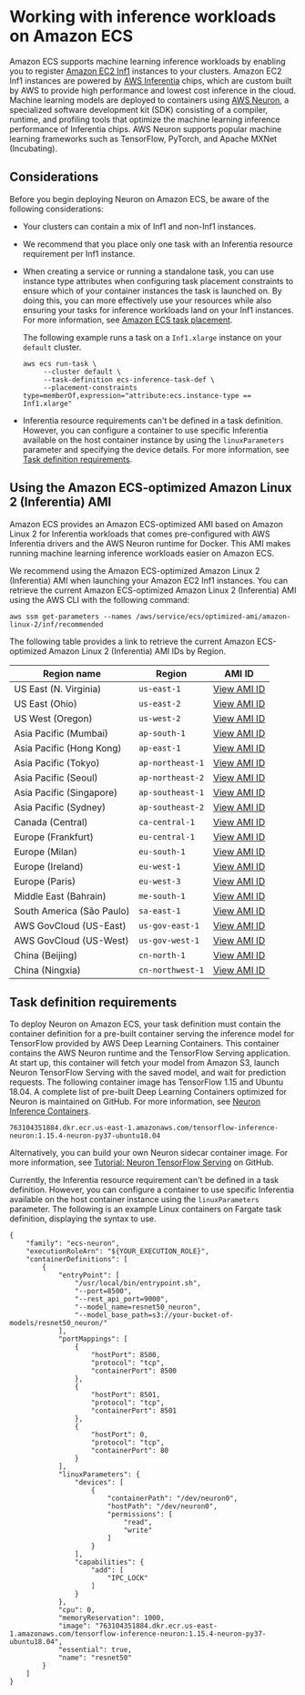 # Working with inference workloads on Amazon ECS<a name="ecs-inference"></a>

Amazon ECS supports machine learning inference workloads by enabling you to register [Amazon EC2 Inf1](http://aws.amazon.com/ec2/instance-types/inf1/) instances to your clusters\. Amazon EC2 Inf1 instances are powered by [AWS Inferentia](http://aws.amazon.com/machine-learning/inferentia/) chips, which are custom built by AWS to provide high performance and lowest cost inference in the cloud\. Machine learning models are deployed to containers using [AWS Neuron](http://aws.amazon.com/machine-learning/neuron/), a specialized software development kit \(SDK\) consisting of a compiler, runtime, and profiling tools that optimize the machine learning inference performance of Inferentia chips\. AWS Neuron supports popular machine learning frameworks such as TensorFlow, PyTorch, and Apache MXNet \(Incubating\)\.

## Considerations<a name="ecs-inference-considerations"></a>

Before you begin deploying Neuron on Amazon ECS, be aware of the following considerations:
+ Your clusters can contain a mix of Inf1 and non\-Inf1 instances\.
+ We recommend that you place only one task with an Inferentia resource requirement per Inf1 instance\.
+ When creating a service or running a standalone task, you can use instance type attributes when configuring task placement constraints to ensure which of your container instances the task is launched on\. By doing this, you can more effectively use your resources while also ensuring your tasks for inference workloads land on your Inf1 instances\. For more information, see [Amazon ECS task placement](task-placement.md)\.

  The following example runs a task on a `Inf1.xlarge` instance on your `default` cluster\.

  ```
  aws ecs run-task \
       --cluster default \
       --task-definition ecs-inference-task-def \
       --placement-constraints type=memberOf,expression="attribute:ecs.instance-type == Inf1.xlarge"
  ```
+ Inferentia resource requirements can't be defined in a task definition\. However, you can configure a container to use specific Inferentia available on the host container instance by using the `linuxParameters` parameter and specifying the device details\. For more information, see [Task definition requirements](#ecs-inference-requirements)\.

## Using the Amazon ECS\-optimized Amazon Linux 2 \(Inferentia\) AMI<a name="ecs-inference-ami"></a>

Amazon ECS provides an Amazon ECS\-optimized AMI based on Amazon Linux 2 for Inferentia workloads that comes pre\-configured with AWS Inferentia drivers and the AWS Neuron runtime for Docker\. This AMI makes running machine learning inference workloads easier on Amazon ECS\.

We recommend using the Amazon ECS\-optimized Amazon Linux 2 \(Inferentia\) AMI when launching your Amazon EC2 Inf1 instances\. You can retrieve the current Amazon ECS\-optimized Amazon Linux 2 \(Inferentia\) AMI using the AWS CLI with the following command:

```
aws ssm get-parameters --names /aws/service/ecs/optimized-ami/amazon-linux-2/inf/recommended
```

The following table provides a link to retrieve the current Amazon ECS\-optimized Amazon Linux 2 \(Inferentia\) AMI IDs by Region\.


|  Region name  |  Region  |  AMI ID  | 
| --- | --- | --- | 
|  US East \(N\. Virginia\)  |  `us-east-1`  |  [View AMI ID](https://us-east-1.console.aws.amazon.com/systems-manager/parameters/aws/service/ecs/optimized-ami/amazon-linux-2/inf/recommended/image_id/description?region=us-east-1#)  | 
|  US East \(Ohio\)  |  `us-east-2`  |  [View AMI ID](https://us-east-2.console.aws.amazon.com/systems-manager/parameters/aws/service/ecs/optimized-ami/amazon-linux-2/inf/recommended/image_id/description?region=us-east-2#)  | 
|  US West \(Oregon\)  |  `us-west-2`  |  [View AMI ID](https://us-west-2.console.aws.amazon.com/systems-manager/parameters/aws/service/ecs/optimized-ami/amazon-linux-2/inf/recommended/image_id/description?region=us-west-2#)  | 
|  Asia Pacific \(Mumbai\)  |  `ap-south-1`  |  [View AMI ID](https://ap-south-1.console.aws.amazon.com/systems-manager/parameters/aws/service/ecs/optimized-ami/amazon-linux-2/inf/recommended/image_id/description?region=ap-south-1#)  | 
|  Asia Pacific \(Hong Kong\)  |  `ap-east-1`  |  [View AMI ID](https://ap-east-1.console.aws.amazon.com/systems-manager/parameters/aws/service/ecs/optimized-ami/amazon-linux-2/inf/recommended/image_id/description?region=ap-east-1#)  | 
|  Asia Pacific \(Tokyo\)  |  `ap-northeast-1`  |  [View AMI ID](https://ap-northeast-1.console.aws.amazon.com/systems-manager/parameters/aws/service/ecs/optimized-ami/amazon-linux-2/inf/recommended/image_id/description?region=ap-northeast-1#)  | 
|  Asia Pacific \(Seoul\)  |  `ap-northeast-2`  |  [View AMI ID](https://ap-northeast-2.console.aws.amazon.com/systems-manager/parameters/aws/service/ecs/optimized-ami/amazon-linux-2/inf/recommended/image_id/description?region=ap-northeast-2#)  | 
|  Asia Pacific \(Singapore\)  |  `ap-southeast-1`  |  [View AMI ID](https://ap-southeast-1.console.aws.amazon.com/systems-manager/parameters/aws/service/ecs/optimized-ami/amazon-linux-2/inf/recommended/image_id/description?region=ap-southeast-1#)  | 
|  Asia Pacific \(Sydney\)  |  `ap-southeast-2`  |  [View AMI ID](https://ap-southeast-2.console.aws.amazon.com/systems-manager/parameters/aws/service/ecs/optimized-ami/amazon-linux-2/inf/recommended/image_id/description?region=ap-southeast-2#)  | 
|  Canada \(Central\)  |  `ca-central-1`  |  [View AMI ID](https://ca-central-1.console.aws.amazon.com/systems-manager/parameters/aws/service/ecs/optimized-ami/amazon-linux-2/inf/recommended/image_id/description?region=ca-central-1#)  | 
|  Europe \(Frankfurt\)  |  `eu-central-1`  |  [View AMI ID](https://eu-central-1.console.aws.amazon.com/systems-manager/parameters/aws/service/ecs/optimized-ami/amazon-linux-2/inf/recommended/image_id/description?region=eu-central-1#)  | 
|  Europe \(Milan\)  |  `eu-south-1`  |  [View AMI ID](https://eu-south-1.console.aws.amazon.com/systems-manager/parameters/aws/service/ecs/optimized-ami/amazon-linux-2/inf/recommended/image_id/description?region=eu-south-1#)  | 
|  Europe \(Ireland\)  |  `eu-west-1`  |  [View AMI ID](https://eu-west-1.console.aws.amazon.com/systems-manager/parameters/aws/service/ecs/optimized-ami/amazon-linux-2/inf/recommended/image_id/description?region=eu-west-1#)  | 
|  Europe \(Paris\)  |  `eu-west-3`  |  [View AMI ID](https://eu-west-3.console.aws.amazon.com/systems-manager/parameters/aws/service/ecs/optimized-ami/amazon-linux-2/inf/recommended/image_id/description?region=eu-west-3#)  | 
|  Middle East \(Bahrain\)  |  `me-south-1`  |  [View AMI ID](https://me-south-1.console.aws.amazon.com/systems-manager/parameters/aws/service/ecs/optimized-ami/amazon-linux-2/inf/recommended/image_id/description?region=me-south-1#)  | 
|  South America \(São Paulo\)  |  `sa-east-1`  |  [View AMI ID](https://sa-east-1.console.aws.amazon.com/systems-manager/parameters/aws/service/ecs/optimized-ami/amazon-linux-2/inf/recommended/image_id/description?region=sa-east-1#)  | 
|  AWS GovCloud \(US\-East\)  | `us-gov-east-1` |  [View AMI ID](https://us-gov-east-1.console.amazonaws-us-gov.com/systems-manager/parameters/aws/service/ecs/optimized-ami/amazon-linux-2/inf/recommended/image_id/description?region=us-gov-east-1#)  | 
|  AWS GovCloud \(US\-West\)  | `us-gov-west-1` |  [View AMI ID](https://us-gov-west-1.console.amazonaws-us-gov.com/systems-manager/parameters/aws/service/ecs/optimized-ami/amazon-linux-2/inf/recommended/image_id/description?region=us-gov-west-1#)  | 
|  China \(Beijing\)  |  `cn-north-1`  |  [View AMI ID](https://cn-north-1.console.amazonaws.cn/systems-manager/parameters/aws/service/ecs/optimized-ami/amazon-linux-2/inf/recommended/image_id/description?region=cn-north-1#)  | 
|  China \(Ningxia\)  |  `cn-northwest-1`  |  [View AMI ID](https://cn-northwest-1.console.amazonaws.cn/systems-manager/parameters/aws/service/ecs/optimized-ami/amazon-linux-2/inf/recommended/image_id/description?region=cn-northwest-1#)  | 

## Task definition requirements<a name="ecs-inference-requirements"></a>

To deploy Neuron on Amazon ECS, your task definition must contain the container definition for a pre\-built container serving the inference model for TensorFlow provided by AWS Deep Learning Containers\. This container contains the AWS Neuron runtime and the TensorFlow Serving application\. At start up, this container will fetch your model from Amazon S3, launch Neuron TensorFlow Serving with the saved model, and wait for prediction requests\. The following container image has TensorFlow 1\.15 and Ubuntu 18\.04\. A complete list of pre\-built Deep Learning Containers optimized for Neuron is maintained on GitHub\. For more information, see [Neuron Inference Containers](https://github.com/aws/deep-learning-containers/blob/master/available_images.md#neuron-inference-containers)\.

```
763104351884.dkr.ecr.us-east-1.amazonaws.com/tensorflow-inference-neuron:1.15.4-neuron-py37-ubuntu18.04
```

Alternatively, you can build your own Neuron sidecar container image\. For more information, see [Tutorial: Neuron TensorFlow Serving](https://github.com/aws/aws-neuron-sdk/blob/master/neuron-guide/neuron-frameworks/tensorflow-neuron/tutorials/tutorial-tensorflow-serving.rst) on GitHub\.

Currently, the Inferentia resource requirement can't be defined in a task definition\. However, you can configure a container to use specific Inferentia available on the host container instance using the `linuxParameters` parameter\. The following is an example Linux containers on Fargate task definition, displaying the syntax to use\.

```
{
    "family": "ecs-neuron",
    "executionRoleArn": "${YOUR_EXECUTION_ROLE}",
    "containerDefinitions": [
        {
            "entryPoint": [
                "/usr/local/bin/entrypoint.sh",
                "--port=8500",
                "--rest_api_port=9000",
                "--model_name=resnet50_neuron",
                "--model_base_path=s3://your-bucket-of-models/resnet50_neuron/"
            ],
            "portMappings": [
                {
                    "hostPort": 8500,
                    "protocol": "tcp",
                    "containerPort": 8500
                },
                {
                    "hostPort": 8501,
                    "protocol": "tcp",
                    "containerPort": 8501
                },
                {
                    "hostPort": 0,
                    "protocol": "tcp",
                    "containerPort": 80
                }
            ],
            "linuxParameters": {
                "devices": [
                    {
                        "containerPath": "/dev/neuron0",
                        "hostPath": "/dev/neuron0",
                        "permissions": [
                            "read",
                            "write"
                        ]
                    }
                ],
                "capabilities": {
                    "add": [
                        "IPC_LOCK"
                    ]
                }
            },
            "cpu": 0,
            "memoryReservation": 1000,
            "image": "763104351884.dkr.ecr.us-east-1.amazonaws.com/tensorflow-inference-neuron:1.15.4-neuron-py37-ubuntu18.04",
            "essential": true,
            "name": "resnet50"
        }
    ]
}
```